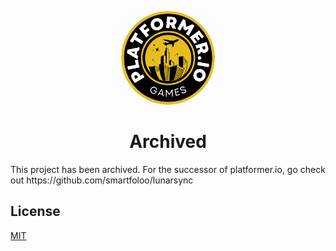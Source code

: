 <p align="center">
<kbd>
<img style="border-radius:50%" height="150px" src="/favicon.png">
</kbd>
<h1 align = "center" >Archived</h1>
This project has been archived. For the successor of platformer.io, go check out https://github.com/smartfoloo/lunarsync

## License

[MIT](https://choosealicense.com/licenses/mit/)
